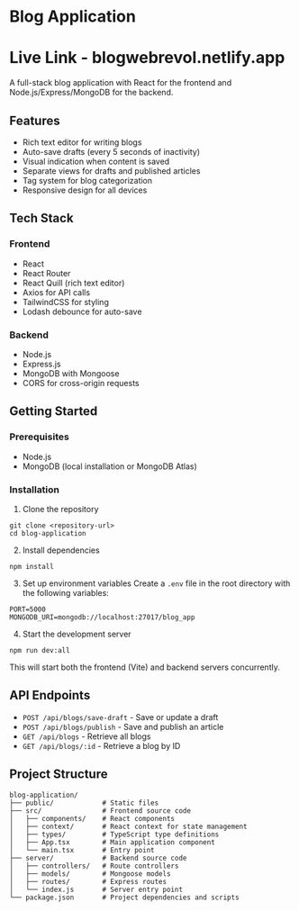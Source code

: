 # Blog Application
# Live Link -  blogwebrevol.netlify.app
A full-stack blog application with React for the frontend and Node.js/Express/MongoDB for the backend.

## Features

- Rich text editor for writing blogs
- Auto-save drafts (every 5 seconds of inactivity)
- Visual indication when content is saved
- Separate views for drafts and published articles
- Tag system for blog categorization
- Responsive design for all devices

## Tech Stack

### Frontend
- React
- React Router
- React Quill (rich text editor)
- Axios for API calls
- TailwindCSS for styling
- Lodash debounce for auto-save

### Backend
- Node.js
- Express.js
- MongoDB with Mongoose
- CORS for cross-origin requests

## Getting Started

### Prerequisites
- Node.js
- MongoDB (local installation or MongoDB Atlas)

### Installation

1. Clone the repository
```
git clone <repository-url>
cd blog-application
```

2. Install dependencies
```
npm install
```

3. Set up environment variables
Create a `.env` file in the root directory with the following variables:
```
PORT=5000
MONGODB_URI=mongodb://localhost:27017/blog_app
```

4. Start the development server
```
npm run dev:all
```
This will start both the frontend (Vite) and backend servers concurrently.

## API Endpoints

- `POST /api/blogs/save-draft` - Save or update a draft
- `POST /api/blogs/publish` - Save and publish an article
- `GET /api/blogs` - Retrieve all blogs
- `GET /api/blogs/:id` - Retrieve a blog by ID

## Project Structure

```
blog-application/
├── public/            # Static files
├── src/               # Frontend source code
│   ├── components/    # React components
│   ├── context/       # React context for state management
│   ├── types/         # TypeScript type definitions
│   ├── App.tsx        # Main application component
│   └── main.tsx       # Entry point
├── server/            # Backend source code
│   ├── controllers/   # Route controllers
│   ├── models/        # Mongoose models
│   ├── routes/        # Express routes
│   └── index.js       # Server entry point
└── package.json       # Project dependencies and scripts
```
